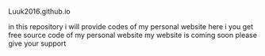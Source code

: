 Luuk2016.github.io

in this repository i will provide codes of my personal website here i you get free source code of my personal website my website is coming soon please give your support
